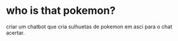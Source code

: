 # who is that pokemon?
 criar um chatbot que cria sulhuetas de pokemon em asci para o chat acertar.
